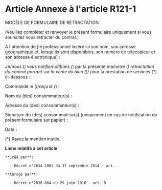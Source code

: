 # Article Annexe à l'article R121-1

MODÈLE DE FORMULAIRE DE RÉTRACTATION

(Veuillez compléter et renvoyer le présent formulaire uniquement si vous souhaitez vous rétracter du contrat.)

A l'attention de [le professionnel insère ici son nom, son adresse géographique et, lorsqu'ils sont disponibles, son numéro
de télécopieur et son adresse électronique] : 

Je/nous (*) vous notifie/notifions (*) par la présente ma/notre (*) rétractation du contrat portant sur la vente du bien (*)/
pour la prestation de services (*) ci-dessous :

Commandé le (*)/reçu le (*) : 

Nom du (des) consommateur(s) : 

Adresse du (des) consommateur(s) : 

Signature du (des) consommateur(s) (uniquement en cas de notification du présent formulaire sur papier) : 

Date : 

(*) Rayez la mention inutile.

**Liens relatifs à cet article**

	**Créé par**:

	  - Décret n°2014-1061 du 17 septembre 2014 - art.

	**Abrogé par**:

	  - Décret n°2016-884 du 29 juin 2016 - art. 8
